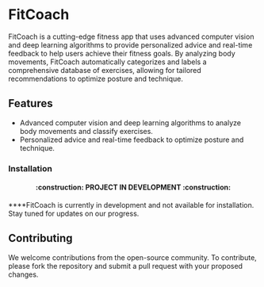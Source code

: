 # FitCoach

FitCoach is a cutting-edge fitness app that uses advanced computer vision and deep learning algorithms to provide personalized advice and real-time feedback to help users achieve their fitness goals. By analyzing body movements, FitCoach automatically categorizes and labels a comprehensive database of exercises, allowing for tailored recommendations to optimize posture and technique.

## Features

* Advanced computer vision and deep learning algorithms to analyze body movements and classify exercises.
* Personalized advice and real-time feedback to optimize posture and technique.

### Installation

<h4 align="center">
:construction: PROJECT IN DEVELOPMENT :construction:
</h4>

****FitCoach is currently in development and not available for installation. Stay tuned for updates on our progress.

## Contributing

We welcome contributions from the open-source community. To contribute, please fork the repository and submit a pull request with your proposed changes.


